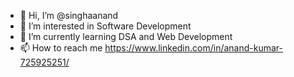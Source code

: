 - 👋 Hi, I’m @singhaanand
- 👀 I’m interested in Software Development
- 🌱 I’m currently learning DSA and Web Development
- 📫 How to reach me https://www.linkedin.com/in/anand-kumar-725925251/

<!---
singhaanand/singhaanand is a ✨ special ✨ repository because its `README.md` (this file) appears on your GitHub profile.
You can click the Preview link to take a look at your changes.
--->
